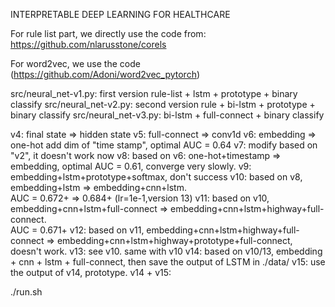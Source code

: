 INTERPRETABLE DEEP LEARNING FOR HEALTHCARE


For rule list part, we directly use the code from:
https://github.com/nlarusstone/corels

For word2vec, we use the code (https://github.com/Adoni/word2vec_pytorch)

src/neural_net-v1.py:  first version rule-list + lstm + prototype + binary classify
src/neural_net-v2.py:  second version rule + bi-lstm + prototype + binary classify
src/neural_net-v3.py:  bi-lstm + full-connect + binary classify 

v4: final state => hidden state
v5: full-connect => conv1d
v6: embedding => one-hot  add dim of "time stamp", optimal AUC = 0.64
v7: modify based on "v2", it doesn't work now 
v8: based on v6:  one-hot+timestamp => embedding, optimal AUC = 0.61, converge very slowly.
v9: embedding+lstm+prototype+softmax, don't success
v10: based on v8, embedding+lstm => embedding+cnn+lstm.  
 AUC = 0.672+ => 0.684+ (lr=1e-1,version 13)
v11: based on v10, embedding+cnn+lstm+full-connect => embedding+cnn+lstm+highway+full-connect.   
AUC = 0.671+
v12: based on v11, embedding+cnn+lstm+highway+full-connect => embedding+cnn+lstm+highway+prototype+full-connect, doesn't work.
v13: see v10. same with v10
v14: based on v10/13, embedding + cnn + lstm + full-connect, then save the output of LSTM in ./data/
v15: use the output of v14, prototype. 
v14 + v15:

./run.sh


